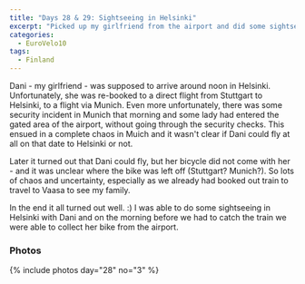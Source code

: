 ```yaml
---
title: "Days 28 & 29: Sightseeing in Helsinki"
excerpt: "Picked up my girlfriend from the airport and did some sightseeing."
categories:
  - EuroVelo10
tags:
  - Finland
---
```


Dani - my girlfriend - was supposed to arrive around noon in Helsinki. Unfortunately, she was re-booked to a direct flight from Stuttgart to Helsinki, to a flight via Munich. Even more unfortunately, there was some security incident in Munich that morning and some lady had entered the gated area of the airport, without going through the security checks. This ensued in a complete chaos in Muich and it wasn't clear if Dani could fly at all on that date to Helsinki or not.

Later it turned out that Dani could fly, but her bicycle did not come with her - and it was unclear where the bike was left off (Stuttgart? Munich?). So lots of chaos and uncertainty, especially as we already had booked out train to travel to Vaasa to see my family.

In the end it all turned out well. :) I was able to do some sightseeing in Helsinki with Dani and on the morning before we had to catch the train we were able to collect her bike from the airport.

### Photos

{% include photos day="28" no="3" %}
